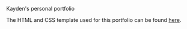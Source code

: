 Kayden's personal portfolio

The HTML and CSS template used for this portfolio can be found [here](https://html5up.net/massively).
